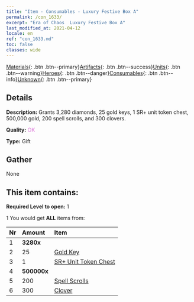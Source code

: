 ```yaml
---
title: "Item - Consumables - Luxury Festive Box A"
permalink: /con_1633/
excerpt: "Era of Chaos  Luxury Festive Box A"
last_modified_at: 2021-04-12
locale: en
ref: "con_1633.md"
toc: false
classes: wide
---
```

 [Materials](/Items/){: .btn .btn--primary}[Artifacts](/Items/Artifacts/){: .btn .btn--success}[Units](/Items/Units/){: .btn .btn--warning}[Heroes](/Items/Heroes/){: .btn .btn--danger}[Consumables](/Items/Consumables/){: .btn .btn--info}[Unknown](/Items/Unknown/){: .btn .btn--primary}

## Details
 **Description:** Grants 3,280 diamonds, 25 gold keys, 1 SR+ unit token chest, 500,000 gold, 200 spell scrolls, and 300 clovers.

 **Quality:** <span style="color: #DA70D6">OK</span>

 **Type:** Gift

## Gather

  None

## This item contains:

 **Required Level to open:** 1

 1 You would get **ALL** items  from:

  | Nr | Amount |     Item    |
  |:---|:-------|:------------|
  | 1 |  **3280x** | <i class="fas fa-gem"/> |  | 
  | 2 | 25 | [Gold Key](/Items/con_783/) | 
  | 3 | 1 | [SR+ Unit Token Chest](/Items/con_1598/) | 
  | 4 |  **500000x** | <i class="fas fa-coins"/> |  | 
  | 5 | 200 | [Spell Scrolls](/Items/con_694/) | 
  | 6 | 300 | [Clover](/Items/con_537/) | 
